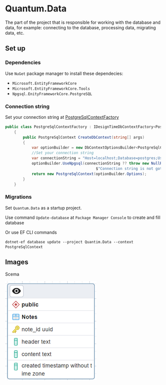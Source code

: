 # Quantum.Data
The part of the project that is responsible for working with the database and data, for example: connecting to the database, processing data, migrating data, etc.

## Set up
### Dependencies
Use `NuGet` package manager to install these dependecies:

- `Microsoft.EntityFrameworkCore`
- `Microsoft.EntityFrameworkCore.Tools`
- `Npgsql.EnityFrameworkCore.PostgreSQL`

### Connection string
Set your connection string at [PostgreSqlContextFactory]("/Context/PostgreSqlContextFactory.cs")

```csharp
public class PostgreSqlContextFactory : IDesignTimeDbContextFactory<PostgreSqlContext>
    {
        public PostgreSqlContext CreateDbContext(string[] args)
        {
            var optionBuilder = new DbContextOptionsBuilder<PostgreSqlContext>();
            //Set your connection string
            var connectionString = "Host=localhost;Database=postgres;Username=postgres;Password=123456";
            optionBuilder.UseNpgsql(connectionString ?? throw new NullReferenceException(
                                         $"Connection string is not got from environment {nameof(connectionString)}"));
            return new PostgreSqlContext(optionBuilder.Options);
        }
    }
```
### Migrations
Set `Quantum.Data` as a startup project.

Use command `Update-database` at `Package Manager Console` to create and fill database 

Or use EF CLI commands 

```
dotnet-ef database update --project Quantim.Data --context PostgreSqlContext
```

## Images

Scema

![Scema](../../assets/img/scema.png)